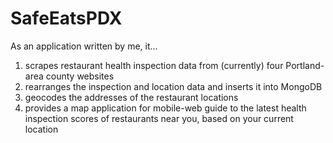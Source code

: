 SafeEatsPDX
===========
As an application written by me, it...

1. scrapes restaurant health inspection data from (currently) four Portland-area county websites
2. rearranges the inspection and location data and inserts it into MongoDB
3. geocodes the addresses of the restaurant locations
4. provides a map application for mobile-web guide to the latest health inspection scores of restaurants near you, based on your current location
